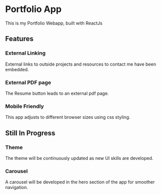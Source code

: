 # Portfolio App

This is my Portfolio Webapp, built with ReactJs

## Features 

### External Linking 

External links to outside projects and resources to contact me have been embedded. 

### External PDF page

The Resume button leads to an external pdf page. 

### Mobile Friendly

This app adjusts to different browser sizes using css styling. 

## Still In Progress

### Theme

The theme will be continuously updated as new UI skills are developed.

### Carousel

A carousel will be developed in the hero section of the app for smoother navigation. 

